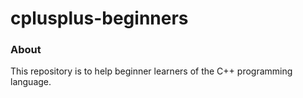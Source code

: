 # cplusplus-beginners

### About
This repository is to help beginner learners of the C++ programming language.